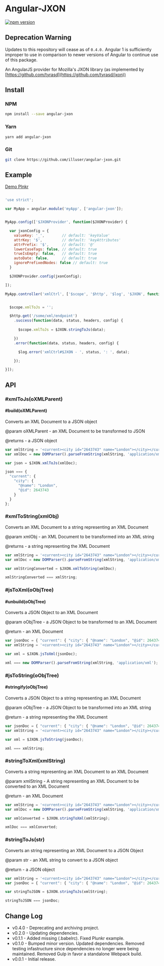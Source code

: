 # Angular-JXON

[![npm version](https://badge.fury.io/js/angular-jxon.svg)](http://badge.fury.io/js/angular-jxon)

## Deprecation Warning
Updates to this repository will cease as of `0.4.0.` Angular 1 is
sufficiently improper to use in comparison to newer versions of Angular to
continue use of this package.

An AngularJS provider for Mozilla's JXON library (as implemented by [https://github.com/tyrasd](https://github.com/tyrasd/jxon))

## Install

### NPM
```bash
npm install --save angular-jxon
```

### Yarn
```bash
yarn add angular-jxon
```

### Git
```bash
git clone https://github.com/illuser/angular-jxon.git
```


## Example

[Demo Plnkr](http://plnkr.co/WoxqCL)

```javascript

'use strict';

var MyApp = angular.module('myApp', ['angular-jxon']);


MyApp.config(['$JXONProvider', function($JXONProvider) {

  var jxonConfig = {
    valueKey: '_',        // default: 'keyValue'
    attrKey: '$',         // default: 'keyAttributes'
    attrPrefix: '$',      // default: '@'
    lowerCaseTags: false, // default: true
    trueIsEmpty: false,   // default: true
    autoDate: false,      // default: true
    ignorePrefixedNodes: false // default: true
  }

  $JXONProvider.config(jxonConfig);

]);

MyApp.controller('xmlCtrl', ['$scope', '$http', '$log', '$JXON', function($scope, $http, $log, $JXON) {


  $scope.xmlToJs = '';

  $http.get('/some/xml/endpoint')
    .success(function(data, status, headers, config) {
      
      $scope.xmlToJs = $JXON.stringToJs(data);

    })
    .error(function(data, status, headers, config) {

      $log.error('xmlCtrl#$JXON - ', status, ': ', data);

    });

}]);

```

## API

### #xmlToJs(oXMLParent)
#### #build(oXMLParent)
Converts an XML Document to a JSON object

@param oXMLParent - an XML Document to be transformed to JSON

@returns - a JSON object
```javascript
var xmlString = '<current><city id="2643743" name="London"></city></current>';
var xmlDoc = new DOMParser().parseFromString(xmlString, 'application/xml');

var json = $JXON.xmlToJs(xmlDoc);

json === {
  "current": {
    "city": {
      "@name": "London",
      "@id": 2643743
    }
  }
};
```

### #xmlToString(xmlObj)
Converts an XML Document to a string representing an XML Document

@param xmlObj - an XML Document to be transformed into an XML string

@returns - a string representing the XML Document
```javascript
var xmlString = '<current><city id="2643743" name="London"></city></current>';
var xmlDoc = new DOMParser().parseFromString(xmlString, 'application/xml');

var xmlStringConverted = $JXON.xmlToString(xmlDoc);

xmlStringConverted === xmlString;
```
    
### #jsToXml(oObjTree)
#### #unbuild(oObjTree)
Converts a JSON Object to an XML Document

@param oObjTree - a JSON Object to be transformed to an XML Document

@return - an XML Document
```javascript
var jsonDoc = { "current": { "city": { "@name": "London", "@id": 2643743 }}};
var xmlString = '<current><city id="2643743" name="London"></city></current>';

var xml = $JXON.jsToXml(jsonDoc);

xml === new DOMParser().parseFromString(xmlString, 'application/xml');
```

### #jsToString(oObjTree)
#### #stringify(oObjTree)
Converts a JSON Object to a string representing an XML Document

@param oObjTree - a JSON Object to be transformed into an XML string

@return - a string representing the XML Document
```javascript
var jsonDoc = { "current": { "city": { "@name": "London", "@id": 2643743 }}};
var xmlString = '<current><city id="2643743" name="London"></city></current>';

var xml = $JXON.jsToString(jsonDoc);

xml === xmlString;
```

### #stringToXml(xmlString)
Converts a string representing an XML Document to an XML Document

@param xmlString - A string representing an XML Document to be converted to an XML Document

@return - an XML Document
```javascript
var xmlString = '<current><city id="2643743" name="London"></city></current>';
var xmlDoc = new DOMParser().parseFromString(xmlString, 'application/xml');

var xmlConverted = $JXON.stringToXml(xmlString);

xmlDoc === xmlConverted;

```

### #stringToJs(str)
Converts an string representing an XML Document to a JSON Object

@param str - an XML string to convert to a JSON object

@return - a JSON object
```javascript
var xmlString = '<current><city id="2643743" name="London"></city></current>';
var jsonDoc = { "current": { "city": { "@name": "London", "@id": 2643743 }}};

var stringToJSON = $JXON.stringToJs(xmlString);

stringToJSON === jsonDoc;
```

## Change Log

* v0.4.0 - Deprecating and archiving project.
* v0.2.0 - Updating dependencies.
* v0.1.1 - Added missing (.babelrc). Fixed Plunkr example.
* v0.1.0 - Bumped minor version. Updated dependencies. Removed testing infastructure since dependencies no longer were being maintained. Removed Gulp in favor a standalone Webpack build.
* v0.0.1 - Initial release.